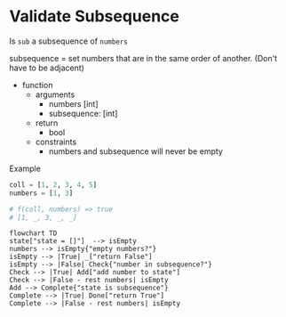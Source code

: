 # Validate Subsequence

Is `sub` a subsequence of `numbers`

subsequence = set numbers that are in the same order of another. (Don't have to be adjacent)

- function
  - arguments
    - numbers [int]
    - subsequence: [int]
  - return
    - bool
  - constraints
    - numbers and subsequence will never be empty

Example

```python
coll = [1, 2, 3, 4, 5]
numbers = [1, 3]

# f(coll, numbers) => true
# [1, _, 3, _, _]

```

```mermaid
flowchart TD
state["state = []"]  --> isEmpty
numbers --> isEmpty{"empty numbers?"}
isEmpty --> |True| _["return False"]
isEmpty --> |False| Check{"number in subsequence?"}
Check --> |True| Add["add number to state"]
Check --> |False - rest numbers| isEmpty
Add --> Complete{"state is subsequence"}
Complete --> |True| Done["return True"]
Complete --> |False - rest numbers| isEmpty
```